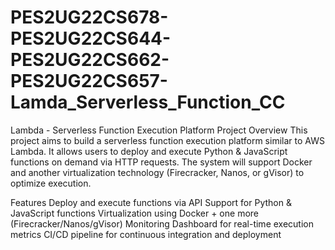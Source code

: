 # PES2UG22CS678-PES2UG22CS644-PES2UG22CS662-PES2UG22CS657-Lamda_Serverless_Function_CC
Lambda - Serverless Function Execution Platform
Project Overview
This project aims to build a serverless function execution platform similar to AWS Lambda. It allows users to deploy and execute Python & JavaScript functions on demand via HTTP requests. The system will support Docker and another virtualization technology (Firecracker, Nanos, or gVisor) to optimize execution.

Features
Deploy and execute functions via API
Support for Python & JavaScript functions
Virtualization using Docker + one more (Firecracker/Nanos/gVisor)
Monitoring Dashboard for real-time execution metrics
CI/CD pipeline for continuous integration and deployment
